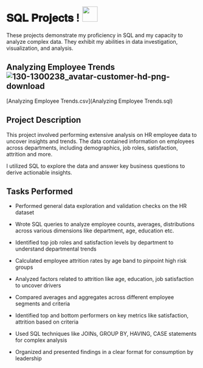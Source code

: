 # 𝐒𝐐𝐋 𝐏𝐫𝐨𝐣𝐞𝐜𝐭𝐬 ! <img height="40" width="40" src="https://pngimg.com/uploads/mysql/mysql_PNG23.png"> 

These projects demonstrate my proficiency in SQL and my capacity to analyze complex data. They exhibit my abilities in data investigation, visualization, and analysis.

## Analyzing Employee Trends ![130-1300238_avatar-customer-hd-png-download](https://github.com/user-attachments/assets/12515efe-b99f-46ad-b038-11e350d50ef1)


 [Analyzing Employee Trends.csv](Analyzing Employee Trends.sql) 

## Project Description

This project involved performing extensive analysis on HR employee data to uncover insights and trends. The data contained information on employees across departments, including demographics, job roles, satisfaction, attrition and more.

I utilized SQL to explore the data and answer key business questions to derive actionable insights.

## Tasks Performed

- Performed general data exploration and validation checks on the HR dataset

- Wrote SQL queries to analyze employee counts, averages, distributions across various dimensions like department, age, education etc.

- Identified top job roles and satisfaction levels by department to understand departmental trends

- Calculated employee attrition rates by age band to pinpoint high risk groups

- Analyzed factors related to attrition like age, education, job satisfaction to uncover drivers

- Compared averages and aggregates across different employee segments and criteria

- Identified top and bottom performers on key metrics like satisfaction, attrition based on criteria

- Used SQL techniques like JOINs, GROUP BY, HAVING, CASE statements for complex analysis 

- Organized and presented findings in a clear format for consumption by leadership
